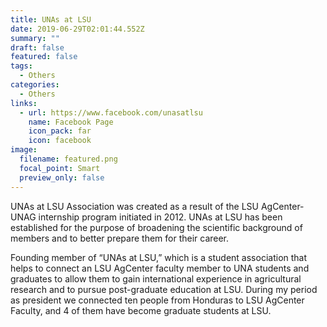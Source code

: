 ```yaml
---
title: UNAs at LSU
date: 2019-06-29T02:01:44.552Z
summary: ""
draft: false
featured: false
tags:
  - Others
categories:
  - Others
links:
  - url: https://www.facebook.com/unasatlsu
    name: Facebook Page
    icon_pack: far
    icon: facebook
image:
  filename: featured.png
  focal_point: Smart
  preview_only: false
---
```

UNAs at LSU Association was created as a result of the LSU AgCenter-UNAG internship program initiated in 2012. UNAs at LSU has been established for the purpose of broadening the scientific background of members and to better prepare them for their career.

Founding member of “UNAs at LSU,” which is a student association that helps to connect an LSU AgCenter faculty member to UNA students and graduates to allow them to gain international experience in agricultural research and to pursue post-graduate education at LSU. During my period as president we connected ten people from Honduras to LSU AgCenter Faculty, and 4 of them have become graduate students at LSU.